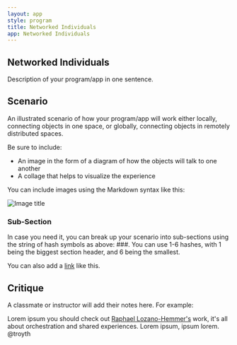 ```yaml
---
layout: app
style: program
title: Networked Individuals
app: Networked Individuals
---
```

##	Networked Individuals

Description of your program/app in one sentence.


## Scenario

An illustrated scenario of how your program/app will work either locally, connecting objects in one space, or globally, connecting objects in remotely distributed spaces.

Be sure to include:

*   An image in the form of a diagram of how the objects will talk to one another
*   A collage that helps to visualize the experience

You can include images using the Markdown syntax like this:

![Image title](http://placehold.it/500x350)

### Sub-Section

In case you need it, you can break up your scenario into sub-sections using the string of hash symbols as above: \#\#\#. You can use 1-6 hashes, with 1 being the biggest section header, and 6 being the smallest.

You can also add a [link](https://www.google.com/) like this.


## Critique

A classmate or instructor will add their notes here. For example:

Lorem ipsum you should check out [Raphael Lozano-Hemmer's](http://www.lozano-hemmer.com/) work, it's all about orchestration and shared experiences. Lorem ipsum, ipsum lorem.  
@troyth
